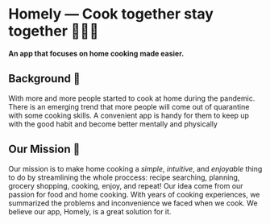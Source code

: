 # Homely — Cook together stay together   🍜🍛🍔
**An app that focuses on home cooking made easier.** </br>

## Background 🍎
With more and more people started to cook at home during the pandemic. There is an emerging trend that more people will come out of quarantine with some cooking skills. 
A convenient app is handy for them to keep up with the good habit and become better mentally and physically

## Our Mission 🍇
Our mission is to make home cooking a *simple*, *intuitive*, and *enjoyable* thing to do by streamlining the whole proccess: recipe searching, planning, grocery shopping, cooking, enjoy, and repeat! Our idea come from our passion for food and home cooking. With years of cooking experiences, we summarized the problems and inconvenience we faced when we cook. We believe our app, Homely, is a great solution for it. 
